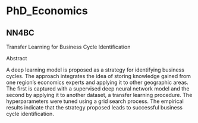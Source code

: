 # PhD_Economics


## NN4BC

Transfer Learning for Business Cycle Identification

Abstract

A deep learning model is proposed as a strategy for identifying business cycles. The approach integrates the idea of storing knowledge gained from one region’s economics experts and applying it to other geographic areas. The first is captured with a supervised deep neural network model and the second by applying it to another dataset, a transfer learning procedure. The hyperparameters were tuned using a grid search process. The empirical results indicate that the strategy proposed leads to successful business cycle identification.
